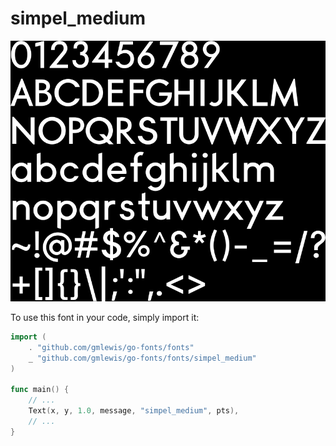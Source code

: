 # simpel_medium

![simpel_medium](simpel_medium.png)

To use this font in your code, simply import it:

```go
import (
	. "github.com/gmlewis/go-fonts/fonts"
	_ "github.com/gmlewis/go-fonts/fonts/simpel_medium"
)

func main() {
	// ...
	Text(x, y, 1.0, message, "simpel_medium", pts),
	// ...
}
```

